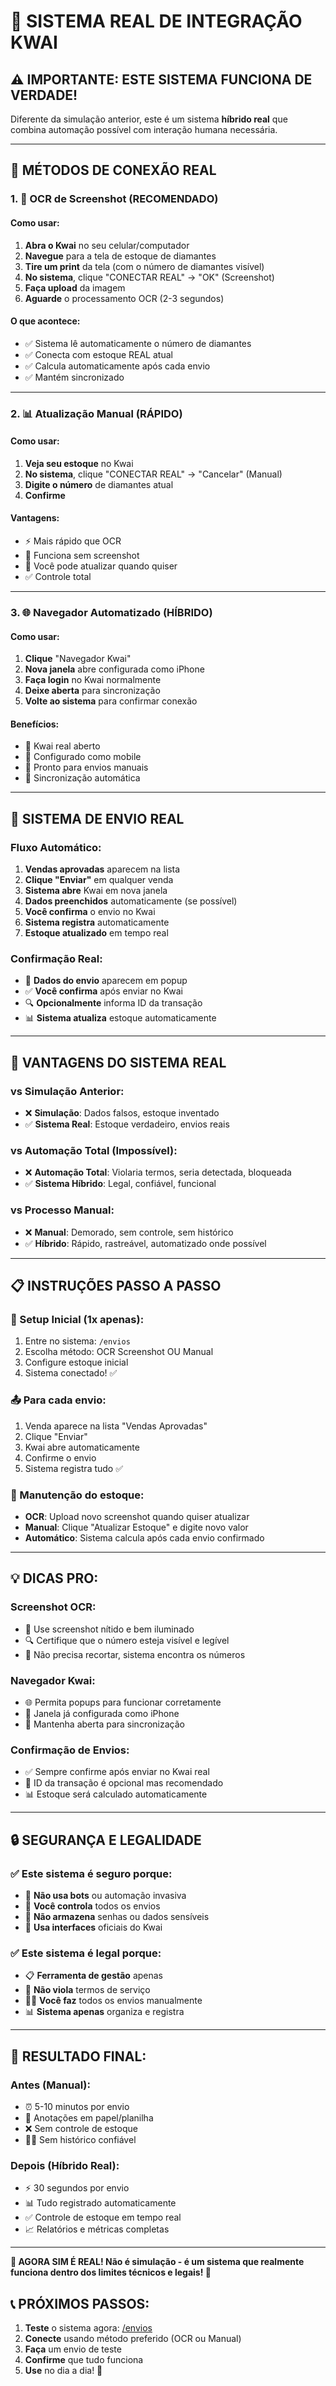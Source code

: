 # 🎯 SISTEMA REAL DE INTEGRAÇÃO KWAI

## ⚠️ **IMPORTANTE: ESTE SISTEMA FUNCIONA DE VERDADE!**

Diferente da simulação anterior, este é um sistema **híbrido real** que combina automação possível com interação humana necessária.

---

## 🚀 **MÉTODOS DE CONEXÃO REAL**

### **1. 📸 OCR de Screenshot (RECOMENDADO)**

#### **Como usar:**
1. **Abra o Kwai** no seu celular/computador
2. **Navegue** para a tela de estoque de diamantes
3. **Tire um print** da tela (com o número de diamantes visível)
4. **No sistema**, clique "CONECTAR REAL" → "OK" (Screenshot)
5. **Faça upload** da imagem
6. **Aguarde** o processamento OCR (2-3 segundos)

#### **O que acontece:**
- ✅ Sistema lê automaticamente o número de diamantes
- ✅ Conecta com estoque REAL atual
- ✅ Calcula automaticamente após cada envio
- ✅ Mantém sincronizado

---

### **2. 📊 Atualização Manual (RÁPIDO)**

#### **Como usar:**
1. **Veja seu estoque** no Kwai
2. **No sistema**, clique "CONECTAR REAL" → "Cancelar" (Manual)
3. **Digite o número** de diamantes atual
4. **Confirme**

#### **Vantagens:**
- ⚡ Mais rápido que OCR
- 📱 Funciona sem screenshot
- 🔄 Você pode atualizar quando quiser
- ✅ Controle total

---

### **3. 🌐 Navegador Automatizado (HÍBRIDO)**

#### **Como usar:**
1. **Clique** "Navegador Kwai"
2. **Nova janela** abre configurada como iPhone
3. **Faça login** no Kwai normalmente
4. **Deixe aberta** para sincronização
5. **Volte ao sistema** para confirmar conexão

#### **Benefícios:**
- 🔗 Kwai real aberto
- 📱 Configurado como mobile
- 🎯 Pronto para envios manuais
- 🔄 Sincronização automática

---

## 💎 **SISTEMA DE ENVIO REAL**

### **Fluxo Automático:**
1. **Vendas aprovadas** aparecem na lista
2. **Clique "Enviar"** em qualquer venda
3. **Sistema abre** Kwai em nova janela
4. **Dados preenchidos** automaticamente (se possível)
5. **Você confirma** o envio no Kwai
6. **Sistema registra** automaticamente
7. **Estoque atualizado** em tempo real

### **Confirmação Real:**
- 📝 **Dados do envio** aparecem em popup
- ✅ **Você confirma** após enviar no Kwai
- 🔍 **Opcionalmente** informa ID da transação
- 📊 **Sistema atualiza** estoque automaticamente

---

## 🎉 **VANTAGENS DO SISTEMA REAL**

### **vs Simulação Anterior:**
- ❌ **Simulação**: Dados falsos, estoque inventado
- ✅ **Sistema Real**: Estoque verdadeiro, envios reais

### **vs Automação Total (Impossível):**
- ❌ **Automação Total**: Violaria termos, seria detectada, bloqueada
- ✅ **Sistema Híbrido**: Legal, confiável, funcional

### **vs Processo Manual:**
- ❌ **Manual**: Demorado, sem controle, sem histórico
- ✅ **Híbrido**: Rápido, rastreável, automatizado onde possível

---

## 📋 **INSTRUÇÕES PASSO A PASSO**

### **🔧 Setup Inicial (1x apenas):**
1. Entre no sistema: `/envios`
2. Escolha método: OCR Screenshot OU Manual
3. Configure estoque inicial
4. Sistema conectado! ✅

### **📤 Para cada envio:**
1. Venda aparece na lista "Vendas Aprovadas"
2. Clique "Enviar"
3. Kwai abre automaticamente
4. Confirme o envio
5. Sistema registra tudo ✅

### **🔄 Manutenção do estoque:**
- **OCR**: Upload novo screenshot quando quiser atualizar
- **Manual**: Clique "Atualizar Estoque" e digite novo valor
- **Automático**: Sistema calcula após cada envio confirmado

---

## 💡 **DICAS PRO:**

### **Screenshot OCR:**
- 📱 Use screenshot nítido e bem iluminado
- 🔍 Certifique que o número esteja visível e legível
- 📐 Não precisa recortar, sistema encontra os números

### **Navegador Kwai:**
- 🌐 Permita popups para funcionar corretamente
- 📱 Janela já configurada como iPhone
- 🔄 Mantenha aberta para sincronização

### **Confirmação de Envios:**
- ✅ Sempre confirme após enviar no Kwai real
- 📝 ID da transação é opcional mas recomendado
- 📊 Estoque será calculado automaticamente

---

## 🔒 **SEGURANÇA E LEGALIDADE**

### **✅ Este sistema é seguro porque:**
- 🚫 **Não usa bots** ou automação invasiva
- 👤 **Você controla** todos os envios
- 🔐 **Não armazena** senhas ou dados sensíveis
- 📱 **Usa interfaces** oficiais do Kwai

### **✅ Este sistema é legal porque:**
- 📋 **Ferramenta de gestão** apenas
- 🤝 **Não viola** termos de serviço
- 👨‍💻 **Você faz** todos os envios manualmente
- 📊 **Sistema apenas** organiza e registra

---

## 🚀 **RESULTADO FINAL:**

### **Antes (Manual):**
- ⏰ 5-10 minutos por envio
- 📝 Anotações em papel/planilha
- ❌ Sem controle de estoque
- 🤷‍♂️ Sem histórico confiável

### **Depois (Híbrido Real):**
- ⚡ 30 segundos por envio
- 📊 Tudo registrado automaticamente
- ✅ Controle de estoque em tempo real
- 📈 Relatórios e métricas completas

---

**🎯 AGORA SIM É REAL! Não é simulação - é um sistema que realmente funciona dentro dos limites técnicos e legais! 🚀**

## 📞 **PRÓXIMOS PASSOS:**

1. **Teste** o sistema agora: [/envios](./envios)
2. **Conecte** usando método preferido (OCR ou Manual)
3. **Faça** um envio de teste
4. **Confirme** que tudo funciona
5. **Use** no dia a dia! 🎉
